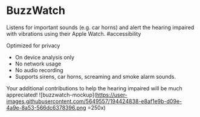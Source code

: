 # BuzzWatch

Listens for important sounds (e.g. car horns) and alert the hearing impaired with vibrations using their Apple Watch. #accessibility

Optimized for privacy

- On device analysis only
- No network usage
- No audio recording
- Supports sirens, car horns, screaming and smoke alarm sounds.

Your additional contributions to help the hearing impaired will be much appreciated!
![buzzwatch-mockup](https://user-images.githubusercontent.com/5649557/194424838-e8af1e9b-d09e-4a9e-8a53-566dc6378396.png =250x)
